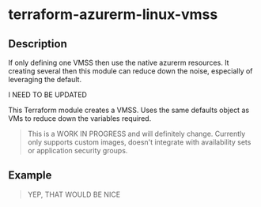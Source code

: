 # terraform-azurerm-linux-vmss

## Description

If only defining one VMSS then use the native azurerm resources. It creating several then this module can reduce down the noise, especially of leveraging the default.

I NEED TO BE UPDATED

This Terraform module creates a VMSS. Uses the same defaults object as VMs to reduce down the variables required.

> This is a WORK IN PROGRESS and will definitely change. Currently only supports custom images, doesn't integrate with availability sets or application security groups.

## Example

> YEP, THAT WOULD BE NICE
